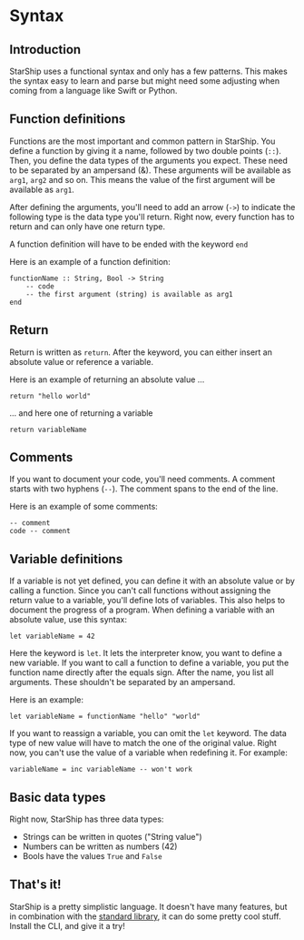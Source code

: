 # Syntax
## Introduction
StarShip uses a functional syntax and only has a few patterns. This makes the syntax easy to learn and parse but might need some adjusting when coming from a language like Swift or Python.

## Function definitions
Functions are the most important and common pattern in StarShip. You define a function by giving it a name, followed by two double points (`::`). Then, you define the data types of the arguments you expect. These need to be separated by an ampersand (&). These arguments will be available as `arg1`, `arg2` and so on. This means the value of the first argument will be available as `arg1`.

After defining the arguments, you'll need to add an arrow (`->`) to indicate the following type is the data type you'll return. Right now, every function has to return and can only have one return type.

A function definition will have to be ended with the keyword `end`

Here is an example of a function definition:
```
functionName :: String, Bool -> String
    -- code
    -- the first argument (string) is available as arg1
end
```

## Return
Return is written as `return`. After the keyword, you can either insert an absolute value or reference a variable.

Here is an example of returning an absolute value …
```
return "hello world"
```

… and here one of returning a variable
```
return variableName
```

## Comments
If you want to document your code, you'll need comments. A comment starts with two hyphens (`--`). The comment spans to the end of the line.

Here is an example of some comments:
```
-- comment
code -- comment
```

## Variable definitions
If a variable is not yet defined, you can define it with an absolute value or by calling a function. Since you can't call functions without assigning the return value to a variable, you'll define lots of variables. This also helps to document the progress of a program. When defining a variable with an absolute value, use this syntax:

```
let variableName = 42
```

Here the keyword is `let`. It lets the interpreter know, you want to define a new variable. If you want to call a function to define a variable, you put the function name directly after the equals sign. After the name, you list all arguments. These shouldn't be separated by an ampersand.

Here is an example:
```
let variableName = functionName "hello" "world"
```

If you want to reassign a variable, you can omit the `let` keyword. The data type of new value will have to match the one of the original value. Right now, you can't use the value of a variable when redefining it. For example:

```
variableName = inc variableName -- won't work
```

## Basic data types
Right now, StarShip has three data types:

- Strings can be written in quotes ("String value")
- Numbers can be written as numbers (42)
- Bools have the values `True` and `False`

## That's it!
StarShip is a pretty simplistic language. It doesn't have many features, but in combination with the [standard library](StandardLibrary.md), it can do some pretty cool stuff. Install the CLI, and give it a try!
